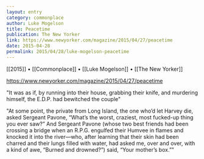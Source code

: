 ```yaml
---
layout: entry
category: commonplace
author: Luke Mogelson
title: Peacetime
publication: The New Yorker
link: https://www.newyorker.com/magazine/2015/04/27/peacetime
date: 2015-04-28
permalink: 2015/04/28/luke-mogelson-peacetime
---
```


[[2015]] • [[Commonplace]] • [[Luke Mogelson]] • [[The New Yorker]] 

https://www.newyorker.com/magazine/2015/04/27/peacetime

"It was as if, by running into their house, grabbing their knife, and murdering himself, the E.D.P. had bewitched the couple"

"At some point, the private from Long Island, the one who’d let Harvey die, asked Sergeant Pavone, “What’s the worst, craziest, most fucked-up thing you ever saw?” And Sergeant Pavone (whose two best friends had been crossing a bridge when an R.P.G. engulfed their Humvee in flames and knocked it into the river—who, after learning that their skin had been charred and their lungs filled with water, had asked me, over and over, with a kind of awe, “Burned and drowned?”) said, “Your mother’s box.”"
